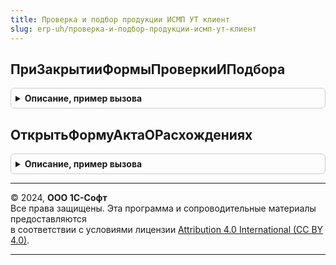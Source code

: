 ```yaml
---
title: Проверка и подбор продукции ИСМП УТ клиент
slug: erp-uh/проверка-и-подбор-продукции-исмп-ут-клиент
---
```



## ПриЗакрытииФормыПроверкиИПодбора
<details style="margin: 1em 0; padding: 0.5em; border: 1px solid #ccc; border-radius: 6px;">

<summary style="font-weight: bold; cursor: pointer;">Описание, пример вызова</summary>

```bsl

Процедура ПриЗакрытииФормыПроверкиИПодбора(Результат, ДополнительныеПараметры) Экспорт
```

Пример вызова
```bsl
ПроверкаИПодборПродукцииИСМПУТКлиент.ПриЗакрытииФормыПроверкиИПодбора(Результат, ДополнительныеПараметры) 
```
</details>

## ОткрытьФормуАктаОРасхождениях
<details style="margin: 1em 0; padding: 0.5em; border: 1px solid #ccc; border-radius: 6px;">

<summary style="font-weight: bold; cursor: pointer;">Описание, пример вызова</summary>

```bsl

Процедура ОткрытьФормуАктаОРасхождениях(ДокументСсылка, ВладелецФормы) Экспорт
```

Пример вызова
```bsl
ПроверкаИПодборПродукцииИСМПУТКлиент.ОткрытьФормуАктаОРасхождениях(ДокументСсылка, ВладелецФормы) 
```
</details>

---

© 2024, **ООО 1С-Софт**  
Все права защищены. Эта программа и сопроводительные материалы предоставляются  
в соответствии с условиями лицензии [Attribution 4.0 International (CC BY 4.0)](https://creativecommons.org/licenses/by/4.0/legalcode).

---
